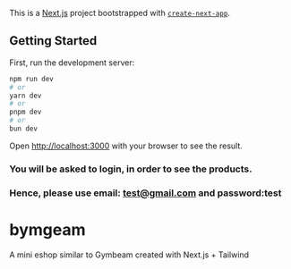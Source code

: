 This is a [Next.js](https://nextjs.org) project bootstrapped with [`create-next-app`](https://nextjs.org/docs/app/api-reference/cli/create-next-app).

## Getting Started

First, run the development server:

```bash
npm run dev
# or
yarn dev
# or
pnpm dev
# or
bun dev
```

Open [http://localhost:3000](http://localhost:3000) with your browser to see the result.

### You will be asked to login, in order to see the products.
### Hence, please use email: test@gmail.com and password:test
# bymgeam
A mini eshop similar to Gymbeam created with Next.js + Tailwind


